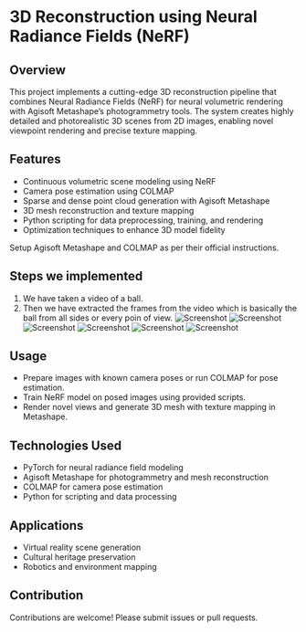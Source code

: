 # 3D Reconstruction using Neural Radiance Fields (NeRF)

## Overview
This project implements a cutting-edge 3D reconstruction pipeline that combines Neural Radiance Fields (NeRF) for neural volumetric rendering with Agisoft Metashape’s photogrammetry tools. The system creates highly detailed and photorealistic 3D scenes from 2D images, enabling novel viewpoint rendering and precise texture mapping.

## Features
- Continuous volumetric scene modeling using NeRF  
- Camera pose estimation using COLMAP  
- Sparse and dense point cloud generation with Agisoft Metashape  
- 3D mesh reconstruction and texture mapping  
- Python scripting for data preprocessing, training, and rendering  
- Optimization techniques to enhance 3D model fidelity


 Setup Agisoft Metashape and COLMAP as per their official instructions.
## Steps we implemented
1) We have taken a video of a ball.
2) Then we have extracted the frames from the video which is basically the ball from all sides or every poin of view.
![Screenshot](001.png)    ![Screenshot](19.png)   ![Screenshot](20.png)  ![Screenshot](40.png)  ![Screenshot](149.png)  ![Screenshot](250.png)






## Usage
- Prepare images with known camera poses or run COLMAP for pose estimation.  
- Train NeRF model on posed images using provided scripts.  
- Render novel views and generate 3D mesh with texture mapping in Metashape.  

## Technologies Used
- PyTorch for neural radiance field modeling  
- Agisoft Metashape for photogrammetry and mesh reconstruction  
- COLMAP for camera pose estimation  
- Python for scripting and data processing  

## Applications
- Virtual reality scene generation  
- Cultural heritage preservation  
- Robotics and environment mapping

## Contribution
Contributions are welcome! Please submit issues or pull requests.

